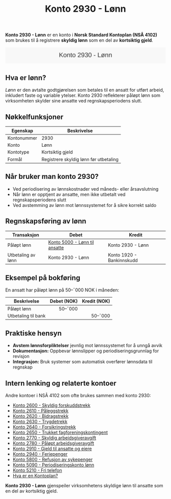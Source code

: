 ﻿---
title: "Konto 2930 - Lønn"
seoTitle: "2930-lonn"
meta_description: '**Konto 2930 - Lønn** er en konto i **Norsk Standard Kontoplan (NSÂ 4102)** som brukes til å registrere **skyldig lønn** som en del av **kortsiktig gjeld**.'
slug: 2930-lonn
type: blog
layout: pages/single
---

**Konto 2930 - Lønn** er en konto i **Norsk Standard Kontoplan (NSÂ 4102)** som brukes til å registrere **skyldig lønn** som en del av **kortsiktig gjeld**.

![Illustrasjon av konto 2930 Lønn](2930-lonn-image.svg)

## Hva er lønn?

*Lønn* er den avtalte godtgjørelsen som betales til en ansatt for utført arbeid, inkludert faste og variable ytelser. Konto 2930 reflekterer påløpt lønn som virksomheten skylder sine ansatte ved regnskapsperiodens slutt.

## Nøkkelfunksjoner

| Egenskap      | Beskrivelse                                          |
|---------------|------------------------------------------------------|
| Kontonummer   | 2930                                                 |
| Konto         | Lønn                                                 |
| Kontotype     | Kortsiktig gjeld                                     |
| Formål        | Registrere skyldig lønn før utbetaling               |

## Når bruker man konto 2930?

* Ved periodisering av lønnskostnader ved måneds- eller årsavslutning
* Når lønn er opptjent av ansatte, men ikke utbetalt ved regnskapsperiodens slutt
* Ved avstemming av lønn mot lønnssystemet for å sikre korrekt saldo

## Regnskapsføring av lønn

| Transaksjon                           | Debet                     | Kredit                   |
|---------------------------------------|---------------------------|--------------------------|
| Påløpt lønn                           | [Konto 5000 - Lønn til ansatte](/blogs/kontoplan/5000-lonn-til-ansatte "Konto 5000 - Lønn til ansatte") | Konto 2930 - Lønn        |
| Utbetaling av lønn                     | Konto 2930 - Lønn         | Konto 1920 - Bankinnskudd|

## Eksempel på bokføring

En ansatt har påløpt lønn på 50–¯000 NOK i måneden:

| Beskrivelse         | Debet (NOK) | Kredit (NOK) |
|---------------------|------------:|-------------:|
| Påløpt lønn         |      50–¯000 |              |
| Utbetaling til bank |             |      50–¯000 |

## Praktiske hensyn

* **Avstem lønnsforpliktelser** jevnlig mot lønnssystemet for å unngå avvik
* **Dokumentasjon:** Oppbevar lønnslipper og periodiseringsgrunnlag for revisjon
* **Integrasjon:** Bruk systemer som automatisk overfører lønnsdata til regnskap

## Intern lenking og relaterte kontoer

Andre kontoer i NSÂ 4102 som ofte brukes sammen med konto 2930:

* [Konto 2600 - Skyldig forskuddstrekk](/blogs/kontoplan/2600-forskuddstrekk "Konto 2600 - Skyldig forskuddstrekk")
* [Konto 2610 - Påleggstrekk](/blogs/kontoplan/2610-paalleggstrekk "Konto 2610 - Påleggstrekk")
* [Konto 2620 - Bidragstrekk](/blogs/kontoplan/2620-bidragstrekk "Konto 2620 - Bidragstrekk")
* [Konto 2630 - Trygdetrekk](/blogs/kontoplan/2630-trygdetrekk "Konto 2630 - Trygdetrekk")
* [Konto 2640 - Forsikringstrekk](/blogs/kontoplan/2640-forsikringstrekk "Konto 2640 - Forsikringstrekk")
* [Konto 2650 - Trukket fagforeningskontingent](/blogs/kontoplan/2650-trukket-fagforeningskontingent "Konto 2650 - Trukket fagforeningskontingent")
* [Konto 2770 - Skyldig arbeidsgiveravgift](/blogs/kontoplan/2770-skyldig-arbeidsgiveravgift "Konto 2770 - Skyldig arbeidsgiveravgift")
* [Konto 2780 - Påløpt arbeidsgiveravgift](/blogs/kontoplan/2780-palopte-arbeidsgiveravgift "Konto 2780 - Påløpt arbeidsgiveravgift")
* [Konto 2910 - Gjeld til ansatte og eiere](/blogs/kontoplan/2910-gjeld-til-ansatte-og-eiere "Konto 2910 - Gjeld til ansatte og eiere")
* [Konto 2940 - Feriepenger](/blogs/kontoplan/2940-feriepenger "Konto 2940 - Feriepenger")
* [Konto 5800 - Refusjon av sykepenger](/blogs/kontoplan/5800-refusjon-av-sykepenger "Konto 5800 - Refusjon av sykepenger")
* [Konto 5090 - Periodiseringskonto lønn](/blogs/kontoplan/5090-periodiseringskonto-lonn "Konto 5090 - Periodiseringskonto lønn")
* [Konto 5210 - Fri telefon](/blogs/kontoplan/5210-fri-telefon "Konto 5210 - Fri telefon: Regnskapsføring av fri telefon som ansattgode i Norsk kontoplan")
* [Hva er en Kontoplan?](/blogs/regnskap/hva-er-kontoplan "Hva er en Kontoplan? Komplett Guide til Kontoplaner i Norsk Regnskap")

**Konto 2930 - Lønn** gjenspeiler virksomhetens skyldige lønn til ansatte som en del av kortsiktig gjeld.






